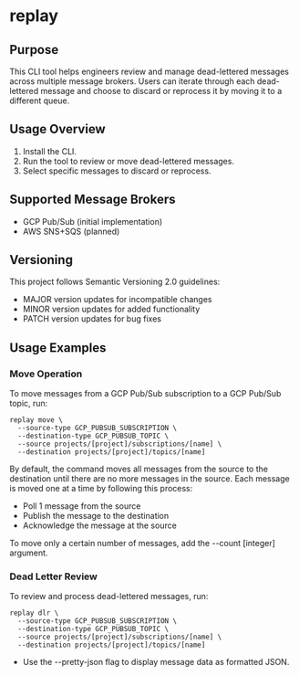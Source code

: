 # replay

## Purpose

This CLI tool helps engineers review and manage dead-lettered messages across multiple message brokers. 
Users can iterate through each dead-lettered message and choose to discard or reprocess it by moving it to a different queue.

## Usage Overview

1. Install the CLI.
2. Run the tool to review or move dead-lettered messages.
3. Select specific messages to discard or reprocess.

## Supported Message Brokers

- GCP Pub/Sub (initial implementation)
- AWS SNS+SQS (planned)

## Versioning

This project follows Semantic Versioning 2.0 guidelines: 
- MAJOR version updates for incompatible changes
- MINOR version updates for added functionality
- PATCH version updates for bug fixes

## Usage Examples

### Move Operation

To move messages from a GCP Pub/Sub subscription to a GCP Pub/Sub topic, run:

```
replay move \
  --source-type GCP_PUBSUB_SUBSCRIPTION \
  --destination-type GCP_PUBSUB_TOPIC \
  --source projects/[project]/subscriptions/[name] \
  --destination projects/[project]/topics/[name]
```

By default, the command moves all messages from the source to the destination until there are no more messages in the source. Each message is moved one at a time by following this process:
- Poll 1 message from the source
- Publish the message to the destination
- Acknowledge the message at the source

To move only a certain number of messages, add the --count [integer] argument.

### Dead Letter Review

To review and process dead-lettered messages, run:

```
replay dlr \
  --source-type GCP_PUBSUB_SUBSCRIPTION \
  --destination-type GCP_PUBSUB_TOPIC \
  --source projects/[project]/subscriptions/[name] \
  --destination projects/[project]/topics/[name]
```

- Use the --pretty-json flag to display message data as formatted JSON.

